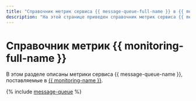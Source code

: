 ```yaml
---
title: "Справочник метрик сервиса {{ message-queue-full-name }} в {{ monitoring-full-name }}"
description: "На этой странице приведен справочник метрик сервиса {{ message-queue-name }}, поставляемых в {{ monitoring-full-name }}."
---
```


# Справочник метрик {{ monitoring-full-name }}

В этом разделе описаны метрики сервиса {{ message-queue-name }}, поставляемые в [{{ monitoring-name }}](../monitoring/).

{% include [message-queue](../_includes/monitoring/metrics-ref/message-queue.md) %}